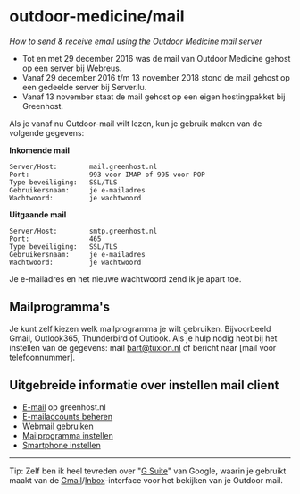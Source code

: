 # outdoor-medicine/mail
*How to send &amp; receive email using the Outdoor Medicine mail server*


* Tot en met 29 december 2016 was de mail van Outdoor Medicine gehost op een server bij Webreus.
* Vanaf 29 december 2016 t/m 13 november 2018 stond de mail gehost op een gedeelde server bij Server.lu.
* Vanaf 13 november staat de mail gehost op een eigen hostingpakket bij Greenhost.

Als je vanaf nu Outdoor-mail wilt lezen, kun je gebruik maken van de volgende gegevens:

**Inkomende mail**

    Server/Host:        mail.greenhost.nl
    Port:               993 voor IMAP of 995 voor POP
    Type beveiliging:   SSL/TLS
    Gebruikersnaam:     je e-mailadres
    Wachtwoord:         je wachtwoord

**Uitgaande mail**

    Server/Host:        smtp.greenhost.nl
    Port:               465
    Type beveiliging:   SSL/TLS
    Gebruikersnaam:     je e-mailadres
    Wachtwoord:         je wachtwoord

Je e-mailadres en het nieuwe wachtwoord zend ik je apart toe.

## Mailprogramma's

Je kunt zelf kiezen welk mailprogramma je wilt gebruiken. Bijvoorbeeld Gmail, Outlook365, Thunderbird of Outlook. Als je hulp nodig hebt bij het instellen van de gegevens: mail [bart@tuxion.nl](mailto:bart@tuxion.nl) of bericht naar [mail voor telefoonnummer].

## Uitgebreide informatie over instellen mail client

* [E-mail](https://greenhost.nl/helpdesk/e-mail/) op greenhost.nl
* [E-mailaccounts beheren](https://greenhost.nl/helpdesk/e-mail/e-mailaccounts-beheren-master/)
* [Webmail gebruiken](https://greenhost.nl/helpdesk/e-mail/webmail-gebruiken/)
* [Mailprogramma instellen](https://greenhost.nl/helpdesk/e-mail/programma-instellen/)
* [Smartphone instellen](https://greenhost.nl/helpdesk/e-mail/smartphone-instellen/)

____

Tip: Zelf ben ik heel tevreden over "[G Suite](https://gsuite.google.com/intl/nl/)" van Google, waarin je gebruikt maakt van de [Gmail](https://gmail.com)/[Inbox](https://inbox.google.com)-interface voor het bekijken van je Outdoor mail.
